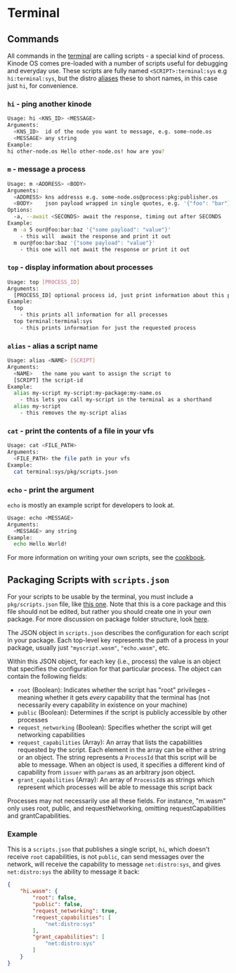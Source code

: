 # Terminal

## Commands

All commands in the [terminal](https://github.com/kinode-dao/kinode/tree/main/kinode/packages/terminal) are calling scripts - a special kind of process.
Kinode OS comes pre-loaded with a number of scripts useful for debugging and everyday use.
These scripts are fully named `<SCRIPT>:terminal:sys` e.g `hi:terminal:sys`, but the distro [aliases](#alias---alias-a-script-name) these to short names, in this case just `hi`, for convenience.


### `hi` - ping another kinode
```bash
Usage: hi <KNS_ID> <MESSAGE>
Arguments:
  <KNS_ID>  id of the node you want to message, e.g. some-node.os
  <MESSAGE> any string
Example:
hi other-node.os Hello other-node.os! how are you?
```

### `m` - message a process
```bash
Usage: m <ADDRESS> <BODY>
Arguments:
  <ADDRESS> kns addresss e.g. some-node.os@process:pkg:publisher.os
  <BODY>    json payload wrapped in single quotes, e.g. '{"foo": "bar"}'
Options:
  -a, --await <SECONDS> await the response, timing out after SECONDS
Example:
  m -a 5 our@foo:bar:baz '{"some payload": "value"}'
    - this will  await the response and print it out
  m our@foo:bar:baz '{"some payload": "value"}'
    - this one will not await the response or print it out
```

### `top` - display information about processes
```bash
Usage: top [PROCESS_ID]
Arguments:
  [PROCESS_ID] optional process id, just print information about this process
Example:
  top
    - this prints all information for all processes
  top terminal:terminal:sys
    - this prints information for just the requested process
```

### `alias` - alias a script name
```bash
Usage: alias <NAME> [SCRIPT]
Arguments:
  <NAME>   the name you want to assign the script to
  [SCRIPT] the script-id
Example:
  alias my-script my-script:my-package:my-name.os
    - this lets you call my-script in the terminal as a shorthand
  alias my-script
    - this removes the my-script alias
```

### `cat` - print the contents of a file in your vfs
```bash
Usage: cat <FILE_PATH>
Arguments:
  <FILE_PATH> the file path in your vfs
Example:
  cat terminal:sys/pkg/scripts.json
```

### `echo` - print the argument
`echo` is mostly an example script for developers to look at.
```bash
Usage: echo <MESSAGE>
Arguments:
  <MESSAGE> any string
Example:
  echo Hello World!
```

For more information on writing your own scripts, see the [cookbook](./cookbook/writing_scripts.md).

## Packaging Scripts with `scripts.json`
For your scripts to be usable by the terminal, you must include a `pkg/scripts.json` file, like [this one](https://github.com/kinode-dao/kinode/blob/main/kinode/packages/terminal/pkg/scripts.json).
Note that this is a core package and this file should not be edited, but rather you should create one in your own package.
For more discussion on package folder structure, look [here](https://book.kinode.org/my_first_app/chapter_1.html#exploring-the-package).

The JSON object in `scripts.json` describes the configuration for each script in your package.
Each top-level key represents the path of a process in your package, usually just `"myscript.wasm"`, `"echo.wasm"`, etc.

Within this JSON object, for each key (i.e., process) the value is an object that specifies the configuration for that particular process.
The object can contain the following fields:

- `root` (Boolean): Indicates whether the script has "root" privileges - meaning whether it gets *every* capability that the terminal has (not necessarily every capability in existence on your machine)
- `public` (Boolean): Determines if the script is publicly accessible by other processes
- `request_networking` (Boolean): Specifies whether the script will get networking capabilities
- `request_capabilities` (Array): An array that lists the capabilities requested by the script. Each element in the array can be either a string or an object.
The string represents a `ProcessId` that this script will be able to message. When an object is used, it specifies a different kind of capability from `issuer` with `params` as an arbitrary json object.
- `grant_capabilities` (Array): An array of `ProcessId`s as strings which represent which processes will be able to message this script back

Processes may not necessarily use all these fields.
For instance, "m.wasm" only uses root, public, and requestNetworking, omitting requestCapabilities and grantCapabilities.

### Example
This is a `scripts.json` that publishes a single script, `hi`, which doesn't receive `root` capabilities, is not `public`, can send messages over the network, will receive the capability to message `net:distro:sys`, and gives `net:distro:sys` the ability to message it back:
```json
{
    "hi.wasm": {
        "root": false,
        "public": false,
        "request_networking": true,
        "request_capabilities": [
            "net:distro:sys"
        ],
        "grant_capabilities": [
            "net:distro:sys"
        ]
    }
}
```
